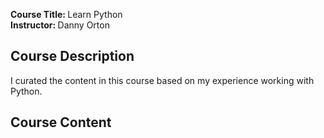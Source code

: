 <b>Course Title: </b> Learn Python <br>
<b>Instructor: </b> Danny Orton <br>

<h2>Course Description</h2>
<p>I curated the content in this course based on my experience working with Python.</p>

<h2>Course Content</h2>
